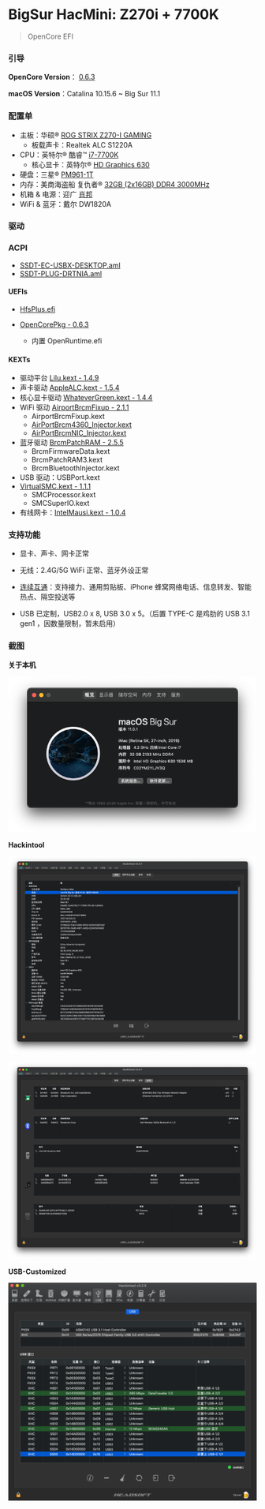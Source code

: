 # BigSur HacMini:  Z270i + 7700K

> OpenCore EFI

### 引导

**OpenCore Version**： [0.6.3](https://github.com/acidanthera/OpenCorePkg/releases)

**macOS Version**：Catalina 10.15.6 ~ Big Sur 11.1

### 配置单

* 主板：华硕® [ROG STRIX Z270-I GAMING](https://www.asus.com.cn/Motherboards/ROG-STRIX-Z270-I-GAMING/)
  * 板载声卡：Realtek ALC S1220A
* CPU：英特尔® 酷睿™ [i7-7700K](https://ark.intel.com/content/www/cn/zh/ark/products/97129/intel-core-i7-7700k-processor-8m-cache-up-to-4-50-ghz.html)
  * 核心显卡：英特尔®  [HD Graphics 630](https://www.intel.com/content/www/us/en/support/products/98909/graphics-drivers/graphics-for-7th-generation-intel-processors/intel-hd-graphics-630.html)
* 硬盘：三星® [PM961-1T](https://www.samsung.com/semiconductor/ssd/client-ssd/MZVLW1T0HMLH/)
* 内存：美商海盗船 复仇者® [32GB (2x16GB) DDR4 3000MHz]([https://www.corsair.com/zh/zh/%E7%B1%BB%E5%88%AB/%E4%BA%A7%E5%93%81/%E5%86%85%E5%AD%98/VENGEANCE-LPX/p/CMK32GX4M2B3000C15](https://www.corsair.com/zh/zh/类别/产品/内存/VENGEANCE-LPX/p/CMK32GX4M2B3000C15))
* 机箱 & 电源：迎广 [肖邦](https://www.in-win.com/cn/gaming-chassis/Chopin)
* WiFi & 蓝牙：戴尔 DW1820A

### 驱动

### ACPI

* [SSDT-EC-USBX-DESKTOP.aml](https://github.com/dortania/Getting-Started-With-ACPI/blob/master/extra-files/compiled/SSDT-EC-USBX-DESKTOP.aml)
* [SSDT-PLUG-DRTNIA.aml](https://github.com/dortania/Getting-Started-With-ACPI/blob/master/extra-files/compiled/SSDT-PLUG-DRTNIA.aml)

#### UEFIs

* [HfsPlus.efi](https://github.com/acidanthera/OcBinaryData/blob/master/Drivers/HfsPlus.efi)
  
* [OpenCorePkg - 0.6.3](https://github.com/acidanthera/OpenCorePkg)
  * 内置 OpenRuntime.efi

#### KEXTs

* 驱动平台 [Lilu.kext - 1.4.9](https://github.com/acidanthera/Lilu)
* 声卡驱动 [AppleALC.kext - 1.5.4](https://github.com/acidanthera/AppleALC)
* 核心显卡驱动 [WhateverGreen.kext - 1.4.4](https://github.com/acidanthera/WhateverGreen)
* WiFi 驱动 [AirportBrcmFixup - 2.1.1](https://github.com/acidanthera/AirportBrcmFixup)
  * AirportBrcmFixup.kext
  * [AirPortBrcm4360_Injector.kext](https://github.com/acidanthera/AirportBrcmFixup/tree/master/Resources)
  * [AirPortBrcmNIC_Injector.kext](https://github.com/acidanthera/AirportBrcmFixup/tree/master/Resources)
* 蓝牙驱动 [BrcmPatchRAM  - 2.5.5](https://github.com/acidanthera/BrcmPatchRAM)
  * BrcmFirmwareData.kext
  * BrcmPatchRAM3.kext
  * BrcmBluetoothInjector.kext
* USB 驱动：USBPort.kext
* [VirtualSMC.kext - 1.1.1](https://github.com/acidanthera/VirtualSMC/releases)
  * SMCProcessor.kext
  * SMCSuperIO.kext
* 有线网卡：[IntelMausi.kext - 1.0.4](https://github.com/acidanthera/IntelMausi/releases)

### 支持功能

* 显卡、声卡、网卡正常

* 无线：2.4G/5G WiFi 正常、蓝牙外设正常

* [连续互通](https://support.apple.com/zh-cn/HT204681)：支持接力、通用剪贴板、iPhone 蜂窝网络电话、信息转发、智能热点、隔空投送等

* USB 已定制，USB2.0 x 8, USB 3.0 x 5。（后置 TYPE-C 是鸡肋的 USB 3.1 gen1 ，因数量限制，暂未启用）


### 截图

**关于本机**

![About Mac](Screenshots/About.png)

**Hackintool**

![Hackintool Capture1](Screenshots/Hackintool-1.png)

![Hackintool Capture1](Screenshots/Hackintool-2.png)

**USB-Customized**

![Hackintool Capture2](Screenshots/USB-Customized.png)
